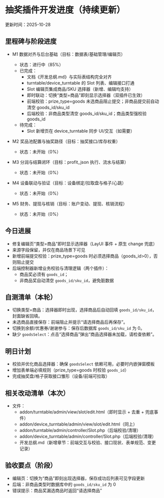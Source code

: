 # 抽奖插件开发进度（持续更新）

更新时间：2025-10-28

## 里程碑与阶段进度
- M1 数据对齐与后台基础（目标：数据表/基础管理/编辑页）
  - 状态：进行中（85%）
  - 已完成：
    - 文档《开发总纲.md》与实际表结构完全对齐
    - turntable/device_turntable 的 Slot 列表、编辑接口打通
    - Slot 编辑页集成商品/SKU 选择器（新增、编辑均支持）
    - 即时联动：切换“类型=商品”即刻显示选择器（双插件已生效）
    - 前端校验：prize_type=goods 未选商品阻止提交；非商品提交前自动清空 goods_id/sku_id
    - 后端校验：非商品类型清空 goods_id/sku_id；商品类型强校验 goods_id
  - 待完成：
    - Slot 新增页在 device_turntable 同步 UI/交互（如需要）

- M2 奖品池配置与抽奖路径（目标：抽奖接口/库存权重）
  - 状态：未开始（0%）

- M3 分润与结算闭环（目标：profit_json 执行、流水与结算）
  - 状态：未开始（0%）

- M4 设备联动与验证（目标：设备绑定/拉取盘与格子/心跳）
  - 状态：未开始（0%）

- M5 财务、提现与核销（目标：账户变动、提现、核销流程）
  - 状态：未开始（0%）

## 今日进展
- 修复编辑页“类型=商品”即时显示选择器（LayUI 事件 + 原生 change 兜底）
- 来源字段保留，并仅在商品场景下可见
- 新增前端提交校验：prize_type=goods 时必须选择商品（goods_id>0），否则阻止提交
- 后端控制器新增业务校验与清理逻辑（两个插件）：
  - 商品奖必须有 `goods_id`；
  - 非商品奖自动清空 `goods_id/sku_id`，避免脏数据

## 自测清单（本轮）
- 切换类型=商品：选择器即时出现，选择商品后自动回填 `goods_id/sku_id`，封面缺省回填。
- 未选商品直接保存：前端阻止并提示“请选择商品后再保存”。
- 切换到余额/优惠券/谢谢参与：保存后数据库 `goods_id/sku_id` 为 0。
- 缺少 `goodsSelect`：点击“选择商品”弹出“商品选择器未加载，请检查依赖”。

## 明日计划
- 校验并优化商品选择器：确保 `goodsSelect` 依赖可用，必要时内嵌弹窗模板
- 增加表单端必填规则（prize_type=goods 时校验 `goods_id`）
- 完成抽奖盘/格子获取接口雏形（设备/前端可拉取）

## 相关改动清单（本次）
- 文件：
  - addon/turntable/admin/view/slot/edit.html（即时显示 + 去重 + 兜底事件）
  - addon/device_turntable/admin/view/slot/edit.html（同上）
  - addon/turntable/admin/controller/Slot.php（后端校验/清理）
  - addon/device_turntable/admin/controller/Slot.php（后端校验/清理）
  - 开发总纲.md（新增章节：前端交互与校验、接口现状、表单规范、变更记录）

## 验收要点（阶段）
- 编辑页：切换为“商品”即刻出现选择器，保存成功后列表可见字段更新
- 后端：非商品类型时数据库中的 `goods_id/sku_id` 为 0
- 错误提示：商品奖漏选商品时返回“请选择商品”